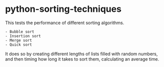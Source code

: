 # python-sorting-techniques

This tests the performance of different sorting algorithms.

    - Bubble sort
    - Insertion sort
    - Merge sort
    - Quick sort

It does so by creating different lengths of lists filled with random numbers, and then timing how long it takes to sort them, calculating an average time.
